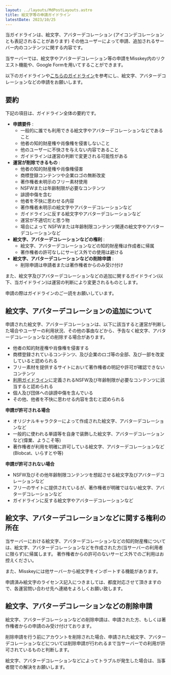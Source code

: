 ```yaml
---
layout: ../layouts/MdPostLayouts.astro
title: 絵文字等の申請ガイドライン
latestDate: 2023/10/25
---
```

当ガイドラインは、絵文字、アバターデコレーション (アイコンデコレーションとも表記されることがあります) その他ユーザーによって申請、追加されるサーバー内のコンテンツに関する内容です。

当サーバーでは、絵文字やアバターデコレーション等の申請をMisskey内のリクエスト機能や、Google Formを用いてすることができます。

以下のガイドラインや[こちらのガイドライン](https://docs.prismisskey.space/guideline)を参考にし、絵文字、アバターデコレーションなどの申請をお願いします。

## 要約
下記の項目は、ガイドライン全体の要約です。


- **申請要件** :
  - 一般的に誰でも利用できる絵文字やアバターデコレーションなどであること
  - 他者の知的財産権や肖像権を侵害しないこと
  - 他のユーザーに不快さを与えない内容であること
  - ガイドラインは運営の判断で変更される可能性がある
- **運営が削除できるもの** :
  - 他者の知的財産権や肖像権侵害
  - 商標登録コンテンツや企業ロゴの無断改変
  - 著作権者未明示のフリー素材使用
  - NSFWまたは年齢制限が必要なコンテンツ
  - 誹謗中傷を含む
  - 他者を不快に思わせる内容
  - 著作権者未明示の絵文字やアバターデコレーションなど
  - ガイドラインに反する絵文字やアバターデコレーションなど
  - 運営が不適切だと思う物
  - 場合によって NSFWまたは年齢制限コンテンツ関連の絵文字やアバターデコレーションなど
- **絵文字、アバターデコレーションなどの権利** :
  - 絵文字、アバターデコレーションなどの知的財産権は作成者に帰属
  - 著作権者の許可なしにサービス外での使用は避ける
- **絵文字、アバターデコレーションなどの削除申請** :
  -  削除申請は申請者または著作権者からのみ受け付け


また、絵文字及びアバターデコレーションなどの追加に関するガイドライン(以下、当ガイドライン)は運営の判断により変更されるものとします。


申請の際はガイドラインのご一読をお願いしています。

## 絵文字、アバターデコレーションの追加について
申請された絵文字、アバターデコレーションは、以下に該当すると運営が判断した場合やユーザーの利用状況、その他の事由などから、予告なく絵文字、アバターデコレーションなどの削除する場合があります。

- 他者の知的財産権や肖像権を侵害する
- 商標登録されているコンテンツ、及び企業のロゴ等の全部、及び一部を改変していると認められる
- フリー素材を提供するサイトにおいて著作権者の明記や許可が確認できないコンテンツ
- [利用ガイドライン](guideline)に定義されるNSFW及び年齢制限が必要なコンテンツに該当すると認められる
- 個人及び団体への誹謗中傷を含んでいる
- その他、他者を不快に思わせる内容を含むと認められる

**申請が許可される場合**
- オリジナルキャラクターによって作成された絵文字、アバターデコレーションなど
- 一般的に使われる単語等を自身で装飾した絵文字、アバターデコレーションなど(偉業、ようこそ等)
- 著作権者が利用を明確に許可している絵文字、アバターデコレーションなど(Blobcat、いらすとや等)

**申請が許可されない場合**
- NSFW及びその他年齢制限コンテンツを想起させる絵文字及びアバターデコレーションなど
- フリーのサイトに提供されているが、著作権者が明確ではない絵文字、アバターデコレーションなど
- ガイドラインに反する絵文字やアバターデコレーションなど

## 絵文字、アバターデコレーションなどに関する権利の所在
当サーバーにおける絵文字、アバターデコレーションなどの知的財産権については、絵文字、アバターデコレーションなどを作成された方(当サーバーの利用者に限らず)に帰属します。
著作権者からの許可のないサービス外でのご利用はお控えください。

また、Misskeyには他サーバーから絵文字をインポートする機能があります。

申請済み絵文字のライセンス記入につきましては、都度対応させて頂きますので、各運営問い合わせ先へ連絡をよろしくお願い致します。

## 絵文字、アバターデコレーションなどの削除申請
絵文字、アバターデコレーションなどの削除申請は、申請された方、もしくは著作権者からの申請のみ受け付けております。

削除申請を行う前にアカウントを削除された場合、申請された絵文字、アバターデコレーションなどについては削除申請が行われるまで当サーバーでの利用が許可されているものと判断します。

絵文字、アバターデコレーションなどによってトラブルが発生した場合は、当事者間での解決をお願いします。